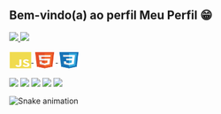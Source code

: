## Bem-vindo(a) ao perfil Meu Perfil 😁

 <div>
   <a href="https://github.com/PedroHLZ">
   <img height="180em" src="https://github-readme-stats.vercel.app/api?username=PedroHLZ&show_icons=true&theme=swift&include_all_commits=true&count_private=true"/>
     
   <img height="180em" src="https://github-readme-stats.vercel.app/api/top-langs/?username=PedroHLZ&layout=compact&langs_count=6&theme=swift"/>
     

</div>
<div style="display: inline_block"><br>
  
  <img align="center" alt="Js" height="30" width="40" src="https://raw.githubusercontent.com/devicons/devicon/master/icons/javascript/javascript-plain.svg">
  
  <img align="center" alt="HTML" height="30" width="40" src="https://raw.githubusercontent.com/devicons/devicon/master/icons/html5/html5-original.svg">
  
  <img align="center" alt="CSS" height="30" width="40" src="https://raw.githubusercontent.com/devicons/devicon/master/icons/css3/css3-original.svg">
 
  
  
</div>
<br>

<div> 
  <a href="https://www.youtube.com/pedrohlz" target="_blank"><img src="https://img.shields.io/badge/YouTube-FF0000?style=for-the-badge&logo=youtube&logoColor=white" target="_blank"></a>  
  <a href="https://instagram.com/pedrohlz" target="_blank"><img src="https://img.shields.io/badge/-Instagram-%23E4405F?style=for-the-badge&logo=instagram&logoColor=white" target="_blank"></a>  
 <a href="https://discord.gg/5DVhGKVf4h" target="_blank"><img src="https://img.shields.io/badge/Discord-7289DA?style=for-the-badge&logo=discord&logoColor=white" target="_blank"></a>  
  <a href = "mailto:m"><img src="https://img.shields.io/badge/-Gmail-%23333?style=for-the-badge&logo=gmail&logoColor=white" target="_blank"></a>  
  <a href="https://www.linkedin.com/in/pedrohlqueiroz" target="_blank"><img src="https://img.shields.io/badge/-LinkedIn-%230077B5?style=for-the-badge&logo=linkedin&logoColor=white" target="_blank"></a> 
 
  ![Snake animation](https://github.com/PedroHLZ/pedrohlz/blob/output/github-contribution-grid-snake.svg)

</div>
